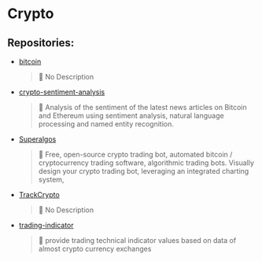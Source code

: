 # Crypto

## Repositories:
- [bitcoin]()
	> :memo: No Description
- [crypto-sentiment-analysis]()
	> :memo: Analysis of the sentiment of the latest news articles on Bitcoin and Ethereum using sentiment analysis, natural language processing and named entity recognition.
- [Superalgos]()
	> :memo: Free, open-source crypto trading bot, automated bitcoin / cryptocurrency trading software, algorithmic trading bots. Visually design your crypto trading bot, leveraging an integrated charting system, 
- [TrackCrypto]()
	> :memo: No Description
- [trading-indicator]()
	> :memo: provide trading technical indicator values based on data of almost crypto currency exchanges

